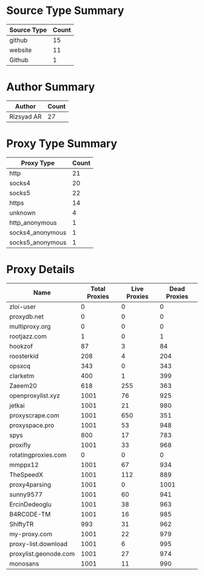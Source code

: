 # Source Type Summary

| Source Type | Count |
|-------------|-------|
| github | 15 |
| website | 11 |
| Github | 1 |


# Author Summary

| Author | Count |
|--------|-------|
| Rizsyad AR | 27 |


# Proxy Type Summary

| Proxy Type | Count |
|------------|-------|
| http | 21 |
| socks4 | 20 |
| socks5 | 22 |
| https | 14 |
| unknown | 4 |
| http_anonymous | 1 |
| socks4_anonymous | 1 |
| socks5_anonymous | 1 |


# Proxy Details

| Name | Total Proxies | Live Proxies | Dead Proxies |
|------|---------------|--------------|---------------|
| zloi-user | 0 | 0 | 0 |
| proxydb.net | 0 | 0 | 0 |
| multiproxy.org | 0 | 0 | 0 |
| rootjazz.com | 1 | 0 | 1 |
| hookzof | 87 | 3 | 84 |
| roosterkid | 208 | 4 | 204 |
| opsxcq | 343 | 0 | 343 |
| clarketm | 400 | 1 | 399 |
| Zaeem20 | 618 | 255 | 363 |
| openproxylist.xyz | 1001 | 76 | 925 |
| jetkai | 1001 | 21 | 980 |
| proxyscrape.com | 1001 | 650 | 351 |
| proxyspace.pro | 1001 | 53 | 948 |
| spys | 800 | 17 | 783 |
| proxifly | 1001 | 33 | 968 |
| rotatingproxies.com | 0 | 0 | 0 |
| mmppx12 | 1001 | 67 | 934 |
| TheSpeedX | 1001 | 112 | 889 |
| proxy4parsing | 1001 | 0 | 1001 |
| sunny9577 | 1001 | 60 | 941 |
| ErcinDedeoglu | 1001 | 38 | 963 |
| B4RC0DE-TM | 1001 | 16 | 985 |
| ShiftyTR | 993 | 31 | 962 |
| my-proxy.com | 1001 | 22 | 979 |
| proxy-list.download | 1001 | 6 | 995 |
| proxylist.geonode.com | 1001 | 27 | 974 |
| monosans | 1001 | 11 | 990 |
